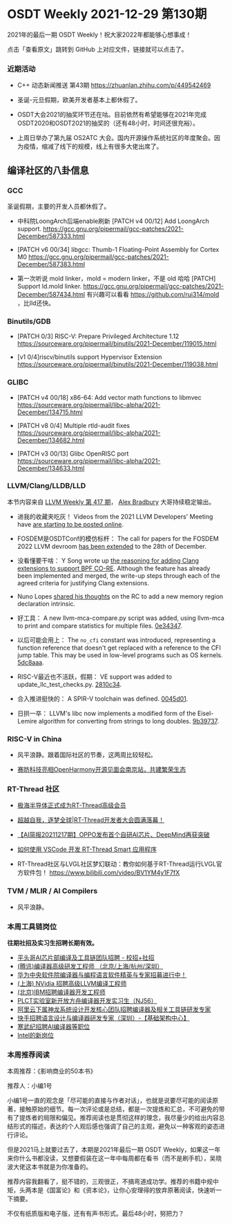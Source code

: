 # OSDT Weekly 2021-12-29 第130期

2021年的最后一期 OSDT Weekly！祝大家2022年都能够心想事成！

点击「查看原文」跳转到 GitHub 上对应文件，链接就可以点击了。

### 近期活动

- C++ 动态新闻推送 第43期
  https://zhuanlan.zhihu.com/p/449542469

- 圣诞-元旦假期，欧美开发者基本上都休假了。

- OSDT大会2021的抽奖环节还在咕。目前依然有希望能够在2021年完成OSDT2020和OSDT2021的抽奖的（还有48小时，时间还很充裕）。

- 上周日举办了第九届 OS2ATC 大会。国内开源操作系统社区的年度聚会。因为疫情，缩减了线下的规模，线上有很多大佬出席了。

## 编译社区的八卦信息

### GCC

圣诞假期，主要的开发人员都休假了。
- 中科院LoongArch后端enable刷新
  [PATCH v4 00/12] Add LoongArch support.
  https://gcc.gnu.org/pipermail/gcc-patches/2021-December/587333.html

- [PATCH v6 00/34] libgcc: Thumb-1 Floating-Point Assembly for Cortex M0
  https://gcc.gnu.org/pipermail/gcc-patches/2021-December/587383.html

- 第一次听说 mold linker，mold = modern linker，不是 old 哈哈
  [PATCH] Support ld.mold linker.
  https://gcc.gnu.org/pipermail/gcc-patches/2021-December/587434.html
  有兴趣可以看看 https://github.com/rui314/mold ，比lld还快。

### Binutils/GDB

- [PATCH 0/3] RISC-V: Prepare Privileged Architecture 1.12
  https://sourceware.org/pipermail/binutils/2021-December/119015.html

- [v1 0/4]riscv/binutils support Hypervisor Extension
  https://sourceware.org/pipermail/binutils/2021-December/119038.html

### GLIBC

- [PATCH v4 00/18] x86-64: Add vector math functions to libmvec
  https://sourceware.org/pipermail/libc-alpha/2021-December/134715.html

- [PATCH v8 0/4] Multiple rtld-audit fixes
  https://sourceware.org/pipermail/libc-alpha/2021-December/134682.html

- [PATCH v3 00/13] Glibc OpenRISC port
  https://sourceware.org/pipermail/libc-alpha/2021-December/134633.html


### LLVM/Clang/LLDB/LLD

本节内容来自 [LLVM Weekly 第 417 期](http://llvmweekly.org/issue/417)，
[Alex Bradbury](https://www.linkedin.com/in/alex-bradbury/) 大哥持续稳定输出。

* 进我的收藏夹吃灰！ Videos from the 2021 LLVM Developers' Meeting have [are starting to be posted online](https://www.youtube.com/playlist?list=PL_R5A0lGi1AATJX6-tY7IkYjpRjv30ziN).

* FOSDEM是OSDTConf的模仿标杆： The call for papers for the FOSDEM 2022 LLVM devroom [has been extended](https://lists.llvm.org/pipermail/llvm-dev/2021-December/154435.html) to the 28th of December.

* 没看懂要干啥： Y Song wrote up [the reasoning for adding Clang extensions to support BPF CO-RE](https://lists.llvm.org/pipermail/cfe-dev/2021-December/069635.html).  Although the feature has already been implemented and merged, the write-up steps through each of the agreed criteria for justifying Clang extensions.

* Nuno Lopes [shared his thoughts](https://lists.llvm.org/pipermail/llvm-dev/2021-December/154457.html) on the RC to add a new memory region declaration intrinsic.

* 好工具： A new llvm-mca-compare.py script was added, using llvm-mca to print and compare statistics for multiple files.
  [0e34347](https://reviews.llvm.org/rG0e343479a7ea).

* 以后可能会用上： The `no_cfi` constant was introduced, representing a function reference that doesn't get replaced with a reference to the CFI jump table. This may be used in low-level programs such as OS kernels.
  [5dc8aaa](https://reviews.llvm.org/rG5dc8aaac39c5).

* RISC-V最近也不活跃，假期： VE support was added to update_llc_test_checks.py.
  [2810c34](https://reviews.llvm.org/rG2810c3403e42).

* 合入推进挺快的： A SPIR-V toolchain was defined.
  [0045d01](https://reviews.llvm.org/rG0045d01af96f).

* 日拱一卒： LLVM's libc now implements a modified form of the Eisel-Lemire algorithm for converting from strings to long doubles.
  [9b39737](https://reviews.llvm.org/rG9b39737129f5).

### RISC-V in China

- 风平浪静。跟着国际社区的节奏，这两周比较轻松。

- [赛昉科技亮相OpenHarmony开源见面会南京站，共建繁荣生态](https://mp.weixin.qq.com/s/mhKCpjZZMcuuHHErEMC79w)

### RT-Thread 社区

- [极海半导体正式成为RT-Thread高级会员](https://mp.weixin.qq.com/s/7p2NfAWuO-Zp5IglCczKtA)

- [超越自我，逐梦全球|RT-Thread开发者大会圆满落幕！](https://mp.weixin.qq.com/s/vaLg6PbIpDnURQ0z0uuOGQ)

- [【AI简报20211217期】OPPO发布首个自研AI芯片、DeepMind再获突破](https://mp.weixin.qq.com/s/ScaQU-Pe8sz61SQgsiO-bw)

- [如何使用 VSCode 开发 RT-Thread Smart 应用程序](https://mp.weixin.qq.com/s/cTLLEQHcp49jOo2-BcPFtA)

- RT-Thread社区与LVGL社区梦幻联动：教你如何基于RT-Thread运行LVGL官方软件包！  https://www.bilibili.com/video/BV1YM4y1F7fX

### TVM / MLIR / AI Compilers

- 风平浪静。

### 本周工具链岗位

**往期社招及实习生招聘长期有效。**

- [平头哥AI芯片部编译及工具链团队招聘 - 校招+社招](https://mp.weixin.qq.com/s/kARbXtJotRPCNMrV-yOanA)
- [(腾讯)编译器高级研发工程师 （北京/上海/杭州/深圳）](https://mp.weixin.qq.com/s/DF-2qmHmpKZtJ1djHXM1Ug)
- [华为中央软件院编译器与编程语言软件精英与专家招募进行中！](https://mp.weixin.qq.com/s/VshbvWegM3eCdgK9d6v46A)
- [(上海) NVidia 招聘高级LLVM编译工程师](https://mp.weixin.qq.com/s/y6UmneY-UvzyhEvyCaoyEg)
- [(北京)IBM招聘编译器开发工程师](https://mp.weixin.qq.com/s/B_d1gjyrgncevOGWnV_Jfw)
- [PLCT实验室新开放方舟编译器开发实习生（NJ56）](https://mp.weixin.qq.com/s/lPp5RvjYhpDIGsp-luLzKQ)
- [阿里云下属神龙系统设计开发核心团队招聘编译器及相关工具链研发专家](https://mp.weixin.qq.com/s/h3ELBXBHfNjZCyCRixqnOQ)
- [快手招聘语言设计与编译器研发专家（深圳）-【基础架构中心】](https://mp.weixin.qq.com/s/QTWnlaBFtWQ3YThHJSIhbA)
- [寒武纪招聘AI编译器等职位](https://mp.weixin.qq.com/s/LWpDXEA2rJ1wx9mr8XoWxw)
- [Intel的新岗位](https://mp.weixin.qq.com/s/xs-deMCI4ob7WX0vIRZMZw)

### 本周推荐阅读

本周推荐：《影响商业的50本书》

推荐人：小编1号

小编1号一直的观念是「尽可能的直接与作者对话」，也就是说要尽可能的阅读原著，接触原始的细节。每一次评论或是总结，都是一次提炼和汇总，不可避免的带有了提炼者的局限和偏见。推荐阅读也是贯彻这样的理念，我尽量少的给出内容总结形式的描述，表达的个人观后感也强调了自己的主观，避免以一种客观的姿态进行评论。

但是2021马上就要过去了，本期是2021年最后一期 OSDT Weekly，如果这一年来你什么书都没读，又想要假装在这一年中每周都在看书（而不是刷手机），吴晓波大佬这本书就是为你准备的。

推荐内容我翻看了，挺不错的，三观很正，不搞弯道成功学。推荐的书籍中规中矩，头两本是《国富论》和《资本论》，让你心安理得的放弃原著阅读，快速听一下摘要。

不仅有纸质版和电子版，还有有声书形式。最后48小时，努把力？
